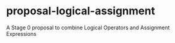 # proposal-logical-assignment
A Stage 0 proposal to combine Logical Operators and Assignment Expressions
